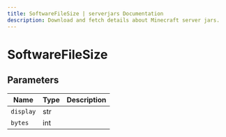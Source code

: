 ```yaml
---
title: SoftwareFileSize | serverjars Documentation
description: Download and fetch details about Minecraft server jars.
---
```


# SoftwareFileSize

## Parameters

| Name      | Type | Description |
| --------- | ---- | ----------- |
| `display` | str  |             |
| `bytes`   | int  |             |
